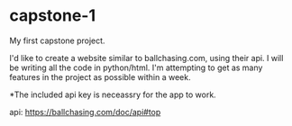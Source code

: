# capstone-1

My first capstone project.

I'd like to create a website similar to ballchasing.com, using their api. I will be writing all the code in python/html. 
I'm attempting to get as many features in the project as possible within a week.

*The included api key is neceassry for the app to work.

api: https://ballchasing.com/doc/api#top
